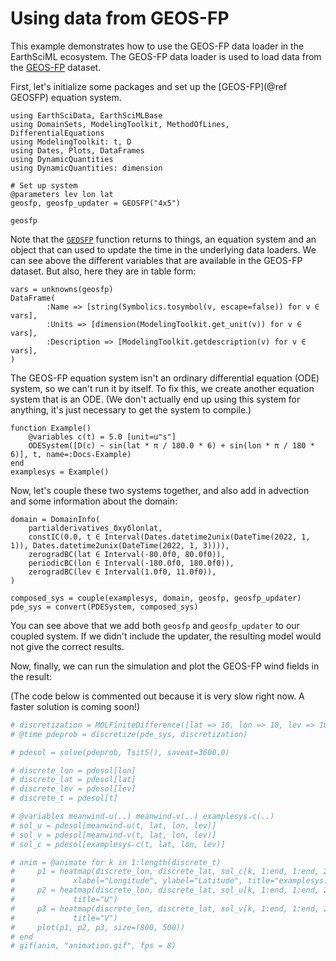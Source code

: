 # Using data from GEOS-FP

This example demonstrates how to use the GEOS-FP data loader in the EarthSciML ecosystem. The GEOS-FP data loader is used to load data from the [GEOS-FP](https://gmao.gsfc.nasa.gov/GMAO_products/NRT_products.php) dataset.

First, let's initialize some packages and set up the [GEOS-FP](@ref GEOSFP) equation system.

```@example geosfp
using EarthSciData, EarthSciMLBase
using DomainSets, ModelingToolkit, MethodOfLines, DifferentialEquations
using ModelingToolkit: t, D
using Dates, Plots, DataFrames
using DynamicQuantities
using DynamicQuantities: dimension

# Set up system
@parameters lev lon lat
geosfp, geosfp_updater = GEOSFP("4x5")

geosfp
```

Note that the [`GEOSFP`](@ref) function returns to things, an equation system and an object that can used to update the time in the underlying data loaders. 
We can see above the different variables that are available in the GEOS-FP dataset.
But also, here they are in table form:

```@example geosfp
vars = unknowns(geosfp)
DataFrame(
        :Name => [string(Symbolics.tosymbol(v, escape=false)) for v ∈ vars],
        :Units => [dimension(ModelingToolkit.get_unit(v)) for v ∈ vars],
        :Description => [ModelingToolkit.getdescription(v) for v ∈ vars],
)
```

The GEOS-FP equation system isn't an ordinary differential equation (ODE) system, so we can't run it by itself.
To fix this, we create another equation system that is an ODE. 
(We don't actually end up using this system for anything, it's just necessary to get the system to compile.)

```@example geosfp
function Example()
    @variables c(t) = 5.0 [unit=u"s"]
    ODESystem([D(c) ~ sin(lat * π / 180.0 * 6) + sin(lon * π / 180 * 6)], t, name=:Docs₊Example)
end
examplesys = Example()
```

Now, let's couple these two systems together, and also add in advection and some information about the domain:

```@example geosfp
domain = DomainInfo(
    partialderivatives_δxyδlonlat,
    constIC(0.0, t ∈ Interval(Dates.datetime2unix(DateTime(2022, 1, 1)), Dates.datetime2unix(DateTime(2022, 1, 3)))),
    zerogradBC(lat ∈ Interval(-80.0f0, 80.0f0)),
    periodicBC(lon ∈ Interval(-180.0f0, 180.0f0)),
    zerogradBC(lev ∈ Interval(1.0f0, 11.0f0)),
)

composed_sys = couple(examplesys, domain, geosfp, geosfp_updater)
pde_sys = convert(PDESystem, composed_sys)
```

You can see above that we add both `geosfp` and `geosfp_updater` to our coupled system. 
If we didn't include the updater, the resulting model would not give the correct results.

Now, finally, we can run the simulation and plot the GEOS-FP wind fields in the result:

(The code below is commented out because it is very slow right now. A faster solution is coming soon!)
```julia
# discretization = MOLFiniteDifference([lat => 10, lon => 10, lev => 10], t, approx_order=2)
# @time pdeprob = discretize(pde_sys, discretization)

# pdesol = solve(pdeprob, Tsit5(), saveat=3600.0)

# discrete_lon = pdesol[lon]
# discrete_lat = pdesol[lat]
# discrete_lev = pdesol[lev]
# discrete_t = pdesol[t]

# @variables meanwind₊u(..) meanwind₊v(..) examplesys₊c(..)
# sol_u = pdesol[meanwind₊u(t, lat, lon, lev)]
# sol_v = pdesol[meanwind₊v(t, lat, lon, lev)]
# sol_c = pdesol[examplesys₊c(t, lat, lon, lev)]

# anim = @animate for k in 1:length(discrete_t)
#     p1 = heatmap(discrete_lon, discrete_lat, sol_c[k, 1:end, 1:end, 2], clim=(minimum(sol_c[:, :, :, 2]), maximum(sol_c[:, :, :, 2])),
#             xlabel="Longitude", ylabel="Latitude", title="examplesys.c: $(Dates.unix2datetime(discrete_t[k]))")
#     p2 = heatmap(discrete_lon, discrete_lat, sol_u[k, 1:end, 1:end, 2], clim=(minimum(sol_u[:, :, :, 2]), maximum(sol_u[:, :, :, 2])), 
#             title="U")
#     p3 = heatmap(discrete_lon, discrete_lat, sol_v[k, 1:end, 1:end, 2], clim=(minimum(sol_v[:, :, :, 2]), maximum(sol_v[:, :, :, 2])),
#             title="V")
#     plot(p1, p2, p3, size=(800, 500))
# end
# gif(anim, "animation.gif", fps = 8)
```
